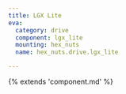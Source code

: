 ```yaml
---
title: LGX Lite
eva:
  category: drive
  component: lgx_lite
  mounting: hex_nuts
  name: hex_nuts.drive.lgx_lite

---
```


{% extends 'component.md' %}